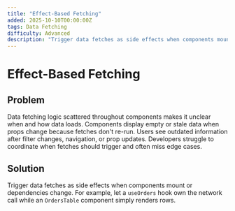 ```yaml
---
title: "Effect-Based Fetching"
added: 2025-10-10T00:00:00Z
tags: Data Fetching
difficulty: Advanced
description: "Trigger data fetches as side effects when components mount or dependencies change."
---
```

# Effect-Based Fetching

## Problem

Data fetching logic scattered throughout components makes it unclear when and how data loads. Components display empty or stale data when props change because fetches don't re-run. Users see outdated information after filter changes, navigation, or prop updates. Developers struggle to coordinate when fetches should trigger and often miss edge cases.

## Solution

Trigger data fetches as side effects when components mount or dependencies change. For example, let a `useOrders` hook own the network call while an `OrdersTable` component simply renders rows.
